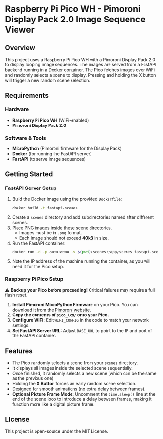 # Raspberry Pi Pico WH - Pimoroni Display Pack 2.0 Image Sequence Viewer

## Overview
This project uses a Raspberry Pi Pico WH with a Pimoroni Display Pack 2.0 to display looping image sequences. The images are served from a FastAPI backend running in a Docker container. The Pico fetches images over WiFi and randomly selects a scene to display. Pressing and holding the X button will trigger a new random scene selection.

## Requirements
### Hardware
- **Raspberry Pi Pico WH** (WiFi-enabled)
- **Pimoroni Display Pack 2.0**

### Software & Tools
- **MicroPython** (Pimoroni firmware for the Display Pack)
- **Docker** (for running the FastAPI server)
- **FastAPI** (to serve image sequences)

## Getting Started

### FastAPI Server Setup
1. Build the Docker image using the provided `Dockerfile`:
   ```sh
   docker build -t fastapi-scenes .
   ```
2. Create a `scenes` directory and add subdirectories named after different scenes.
3. Place PNG images inside these scene directories.
   - Images must be in `.png` format.
   - Each image should not exceed **40kB** in size.
4. Run the FastAPI container:
   ```sh
   docker run -d -p 8000:8000 -v $(pwd)/scenes:/app/scenes fastapi-scenes
   ```
5. Note the IP address of the machine running the container, as you will need it for the Pico setup.

### Raspberry Pi Pico Setup
⚠️ **Backup your Pico before proceeding!** Critical failures may require a full flash reset.

1. **Install Pimoroni MicroPython Firmware** on your Pico. You can download it from the [Pimoroni website](https://github.com/pimoroni/pimoroni-pico/releases).
2. **Copy the contents of `pico_lcd/` onto your Pico.**
3. **Configure WiFi:** Edit `WIFI_CONFIG` in the code to match your network settings.
4. **Set FastAPI Server URL:** Adjust `BASE_URL` to point to the IP and port of the FastAPI container.

## Features
- The Pico randomly selects a scene from your `scenes` directory.
- It displays all images inside the selected scene sequentially.
- Once finished, it randomly selects a new scene (which can be the same as the previous one).
- Holding the **X Button** forces an early random scene selection.
- Designed for smooth animations (no extra delay between frames).
- **Optional Picture Frame Mode:** Uncomment the `time.sleep()` line at the end of the scene loop to introduce a delay between frames, making it function more like a digital picture frame.

## License
This project is open-source under the MIT License.

